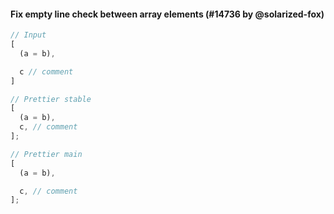 #### Fix empty line check between array elements (#14736 by @solarized-fox)

<!-- prettier-ignore -->
```jsx
// Input
[
  (a = b),

  c // comment
]

// Prettier stable
[
  (a = b),
  c, // comment
];

// Prettier main
[
  (a = b),

  c, // comment
];
```
